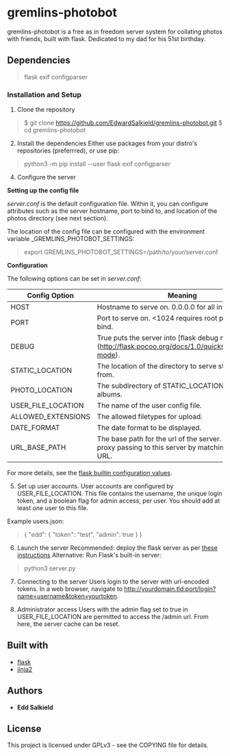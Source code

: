 # gremlins-photobot
gremlins-photobot is a free as in freedom server system for collating photos with friends, built with flask.
Dedicated to my dad for his 51st birthday.


## Dependencies
> flask
> exif
> configparser

### Installation and Setup
1. Clone the repository
> $ git clone https://github.com/EdwardSalkield/gremlins-photobot.git
> $ cd gremlins-photobot

2. Install the dependencies
Either use packages from your distro's repositories (preferrred), or use pip:
>  python3 -m pip install --user flask exif configparser

4. Configure the server

**Setting up the config file**

_server.conf_ is the default configuration file. Within it, you can configure attributes such as the server hostname, port to bind to, and location of the photos directory (see next section).

The location of the config file can be configured with the environment variable _GREMLINS\_PHOTOBOT\_SETTINGS:
> export GREMLINS\_PHOTOBOT\_SETTINGS=/path/to/your/server.conf

**Configuration**

The following options can be set in _server.conf_:

Config Option | Meaning
------------- | -------
HOST | Hostname to serve on.  0.0.0.0 for all interfaces.
PORT | Port to serve on. <1024 requires root privileges to bind.
DEBUG | True puts the server into [flask debug mode] (http://flask.pocoo.org/docs/1.0/quickstart/#debug-mode).
STATIC_LOCATION | The location of the directory to serve static files from.
PHOTO_LOCATION | The subdirectory of STATIC_LOCATION to store albums.
USER_FILE_LOCATION | The name of the user config file.
ALLOWED_EXTENSIONS | The allowed filetypes for upload.
DATE_FORMAT | The date format to be displayed.
URL_BASE_PATH | The base path for the url of the server.  Useful if proxy passing to this server by matching a base URL.

For more details, see the [flask builtin configuration values](http://flask.pocoo.org/docs/0.12/config/#builtin-configuration-values).


5. Set up user accounts.
User accounts are configured by USER_FILE_LOCATION. This file contains the username, the unique login token, and a boolean flag for admin access, per user.
You should add at least one user to this file.

Example users.json:
>{
>        "edd": {
>                "token": "test",
>                "admin": true
>        }
>}


6. Launch the server
Recommended: deploy the flask server as per [these instructions](http://flask.pocoo.org/docs/0.12/deploying/)
Alternative: Run Flask's built-in server:
> python3 server.py


7. Connecting to the server
Users login to the server with url-encoded tokens. In a web browser, navigate to http://yourdomain.tld:port/login?name=username&token=yourtoken.


8. Administrator access
Users with the admin flag set to true in USER_FILE_LOCATION are permitted to access the /admin url.
From here, the server cache can be reset.

## Built with
* [flask](https://github.com/pallets/flask)
* [jinja2](https://github.com/pallets/jinja)


## Authors
* **Edd Salkield**


## License
This project is licensed under GPLv3 - see the COPYING file for details.
